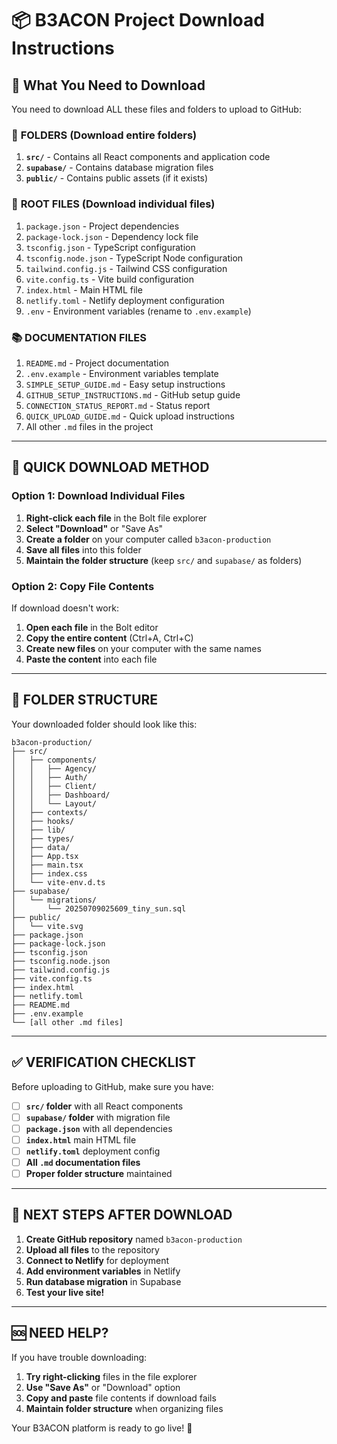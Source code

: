 # 📦 B3ACON Project Download Instructions

## 🎯 What You Need to Download

You need to download ALL these files and folders to upload to GitHub:

### 📁 **FOLDERS** (Download entire folders)
1. **`src/`** - Contains all React components and application code
2. **`supabase/`** - Contains database migration files
3. **`public/`** - Contains public assets (if it exists)

### 📄 **ROOT FILES** (Download individual files)
1. `package.json` - Project dependencies
2. `package-lock.json` - Dependency lock file
3. `tsconfig.json` - TypeScript configuration
4. `tsconfig.node.json` - TypeScript Node configuration
5. `tailwind.config.js` - Tailwind CSS configuration
6. `vite.config.ts` - Vite build configuration
7. `index.html` - Main HTML file
8. `netlify.toml` - Netlify deployment configuration
9. `.env` - Environment variables (rename to `.env.example`)

### 📚 **DOCUMENTATION FILES**
1. `README.md` - Project documentation
2. `.env.example` - Environment variables template
3. `SIMPLE_SETUP_GUIDE.md` - Easy setup instructions
4. `GITHUB_SETUP_INSTRUCTIONS.md` - GitHub setup guide
5. `CONNECTION_STATUS_REPORT.md` - Status report
6. `QUICK_UPLOAD_GUIDE.md` - Quick upload instructions
7. All other `.md` files in the project

---

## 🚀 **QUICK DOWNLOAD METHOD**

### Option 1: Download Individual Files
1. **Right-click each file** in the Bolt file explorer
2. **Select "Download"** or "Save As"
3. **Create a folder** on your computer called `b3acon-production`
4. **Save all files** into this folder
5. **Maintain the folder structure** (keep `src/` and `supabase/` as folders)

### Option 2: Copy File Contents
If download doesn't work:
1. **Open each file** in the Bolt editor
2. **Copy the entire content** (Ctrl+A, Ctrl+C)
3. **Create new files** on your computer with the same names
4. **Paste the content** into each file

---

## 📂 **FOLDER STRUCTURE** 
Your downloaded folder should look like this:

```
b3acon-production/
├── src/
│   ├── components/
│   │   ├── Agency/
│   │   ├── Auth/
│   │   ├── Client/
│   │   ├── Dashboard/
│   │   └── Layout/
│   ├── contexts/
│   ├── hooks/
│   ├── lib/
│   ├── types/
│   ├── data/
│   ├── App.tsx
│   ├── main.tsx
│   ├── index.css
│   └── vite-env.d.ts
├── supabase/
│   └── migrations/
│       └── 20250709025609_tiny_sun.sql
├── public/
│   └── vite.svg
├── package.json
├── package-lock.json
├── tsconfig.json
├── tsconfig.node.json
├── tailwind.config.js
├── vite.config.ts
├── index.html
├── netlify.toml
├── README.md
├── .env.example
└── [all other .md files]
```

---

## ✅ **VERIFICATION CHECKLIST**

Before uploading to GitHub, make sure you have:

- [ ] **`src/` folder** with all React components
- [ ] **`supabase/` folder** with migration file
- [ ] **`package.json`** with all dependencies
- [ ] **`index.html`** main HTML file
- [ ] **`netlify.toml`** deployment config
- [ ] **All `.md` documentation files**
- [ ] **Proper folder structure** maintained

---

## 🚀 **NEXT STEPS AFTER DOWNLOAD**

1. **Create GitHub repository** named `b3acon-production`
2. **Upload all files** to the repository
3. **Connect to Netlify** for deployment
4. **Add environment variables** in Netlify
5. **Run database migration** in Supabase
6. **Test your live site!**

---

## 🆘 **NEED HELP?**

If you have trouble downloading:
1. **Try right-clicking** files in the file explorer
2. **Use "Save As"** or "Download" option
3. **Copy and paste** file contents if download fails
4. **Maintain folder structure** when organizing files

Your B3ACON platform is ready to go live! 🎉
